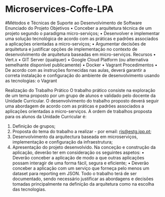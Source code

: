 # Microservices-Coffe-LPA

#Métodos e Técnicas de Suporte ao Desenvolvimento de Software
Enunciado do Projeto
Objetivos
• Conceber a arquitetura técnica de um projeto segundo o paradigma micro-serviços;
• Desenvolver e implementar uma solução tecnológica de acordo com as práticas e padrões
associados a aplicações orientadas a micro-serviços;
• Argumentar decisões de arquitetura e justificar opções de implementação no contexto de
desenvolvimento de arquitetura baseadas em micro-serviços.
Recursos
• Vert.x
• GIT Server (qualquer)
• Google Cloud Platform (ou alternativa semelhante disponível publicamente)
• Docker
• Vagrant
Procedimentos
• De acordo com as instruções fornecidas nas aulas, deverá garantir a correta instalação e
configuração do ambiente de desenvolvimento usando as tecnologias:
o Vagrant


Realização do Trabalho Prático
O trabalho prático consiste na exploração de um tema proposto por um grupo de alunos e validado pelo
docente da Unidade Curricular. O desenvolvimento do trabalho proposto deverá seguir uma abordagem
de acordo com as práticas e padrões associados a aplicações orientadas a micro-serviços.
A ordem de trabalhos proposta para os alunos da Unidade Curricular é:
1. Definição de grupos;
2. Proposta do tema do trabalho a realizar - por email: rjs@estg.ipp.pt;
3. Desenvolvimento da arquitectura baseada em microserviços, implementação e configuração da
infraestrutura;
4. Apresentação do projeto desenvolvido.
Na conceção e construção da aplicação, deverão ter em consideração os seguintes aspetos:
• Deverão conceber a aplicação de modo a que outras aplicações possam interagir de uma forma
fácil, segura e eficiente;
• Deverão conceber a aplicação com um serviço que forneça pelo menos um dataset para
reporting em JSON.
Todo o trabalho terá de ser documentado, sendo necessário justificar as abordagens e decisões tomadas
principalmente na definição da arquitetura como na escolha das tecnologias.
